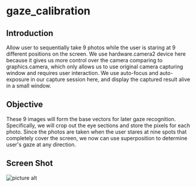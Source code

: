 # gaze_calibration

## Introduction
Allow user to sequentially take 9 photos while the user is staring at 9 different positions on the screen. We use hardware.camera2 device here because it gives us 
more control over the camera comparing to graphics.camera, which only allows us to use original camera capturing window and requires user interaction.
We use auto-focus and auto-exposure in our capture session here, and display the captured result alive in a small window.  

## Objective
These 9 images will form the base vectors for later gaze recognition. Specifically, we will crop out the eye sections and store the pixels for each photo.
Since the photos are taken when the user stares at nine spots that completely cover the screen, we now can use superposition to determine user's gaze at any direction.

## Screen Shot
![picture alt](https://github.com/YuansongFeng/android_video_recording/blob/master/screenshots.png)
